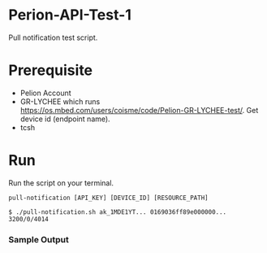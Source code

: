 # Perion-API-Test-1
Pull notification test script.

# Prerequisite

* Pelion Account
* GR-LYCHEE which runs https://os.mbed.com/users/coisme/code/Pelion-GR-LYCHEE-test/. Get device id (endpoint name).
* tcsh

# Run

Run the script on your terminal.

```
pull-notification [API_KEY] [DEVICE_ID] [RESOURCE_PATH]
```

```
$ ./pull-notification.sh ak_1MDE1YT... 0169036ff89e000000... 3200/0/4014
```

### Sample Output

